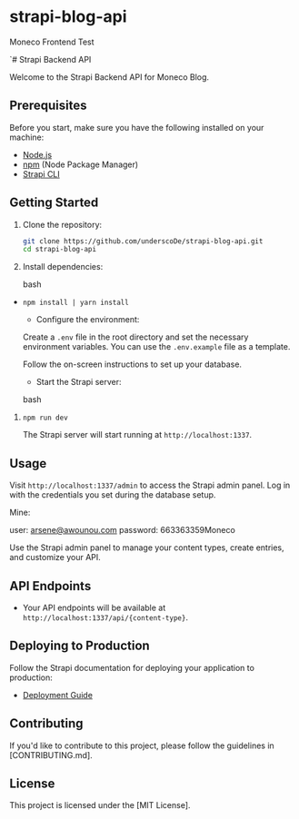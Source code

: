 # strapi-blog-api
Moneco Frontend Test

`# Strapi Backend API

Welcome to the Strapi Backend API for Moneco Blog.

## Prerequisites

Before you start, make sure you have the following installed on your machine:

- [Node.js](https://nodejs.org/)
- [npm](https://www.npmjs.com/) (Node Package Manager)
- [Strapi CLI](https://strapi.io/documentation/developer-docs/latest/setup-deployment-guides/cli.html)

## Getting Started

1. Clone the repository:

   ```bash
   git clone https://github.com/underscoDe/strapi-blog-api.git
   cd strapi-blog-api

1.  Install dependencies:

    bash

-   `npm install | yarn install`

    -   Configure the environment:

    Create a `.env` file in the root directory and set the necessary environment variables. You can use the `.env.example` file as a template.

    Follow the on-screen instructions to set up your database.

    -   Start the Strapi server:

    bash

1.  `npm run dev`

    The Strapi server will start running at `http://localhost:1337`.

Usage
-----

Visit `http://localhost:1337/admin` to access the Strapi admin panel. Log in with the credentials you set during the database setup.

Mine:

user: arsene@awounou.com
password: 663363359Moneco

Use the Strapi admin panel to manage your content types, create entries, and customize your API.

API Endpoints
-------------

-   Your API endpoints will be available at `http://localhost:1337/api/{content-type}`.

Deploying to Production
-----------------------

Follow the Strapi documentation for deploying your application to production:

-   [Deployment Guide](https://strapi.io/documentation/developer-docs/latest/setup-deployment-guides/deployment.html)

Contributing
------------

If you'd like to contribute to this project, please follow the guidelines in [CONTRIBUTING.md].

License
-------

This project is licensed under the [MIT License].